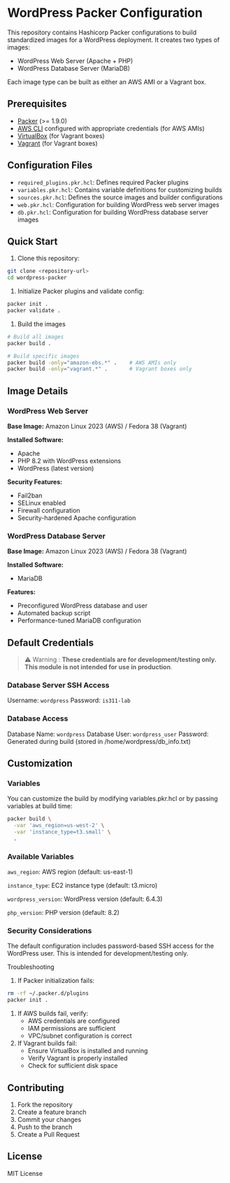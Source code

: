 # WordPress Packer Configuration

This repository contains Hashicorp Packer configurations to build standardized images for a WordPress deployment. It creates two types of images:

- WordPress Web Server (Apache + PHP)
- WordPress Database Server (MariaDB)

Each image type can be built as either an AWS AMI or a Vagrant box.

## Prerequisites

- [Packer](https://www.packer.io/downloads) (>= 1.9.0)
- [AWS CLI](https://aws.amazon.com/cli/) configured with appropriate credentials (for AWS AMIs)
- [VirtualBox](https://www.virtualbox.org/wiki/Downloads) (for Vagrant boxes)
- [Vagrant](https://www.vagrantup.com/downloads) (for Vagrant boxes)

## Configuration Files

- `required_plugins.pkr.hcl`: Defines required Packer plugins
- `variables.pkr.hcl`: Contains variable definitions for customizing builds
- `sources.pkr.hcl`: Defines the source images and builder configurations
- `web.pkr.hcl`: Configuration for building WordPress web server images
- `db.pkr.hcl`: Configuration for building WordPress database server images

## Quick Start

1. Clone this repository:

```bash
git clone <repository-url>
cd wordpress-packer
```

1. Initialize Packer plugins and validate config:

```bash
packer init .
packer validate .
```

1. Build the images

```bash
# Build all images
packer build .

# Build specific images
packer build -only="amazon-ebs.*" .    # AWS AMIs only
packer build -only="vagrant.*" .       # Vagrant boxes only
```

## Image Details

### WordPress Web Server

**Base Image:** Amazon Linux 2023 (AWS) / Fedora 38 (Vagrant)

**Installed Software:**

- Apache
- PHP 8.2 with WordPress extensions
- WordPress (latest version)

**Security Features:**

- Fail2ban
- SELinux enabled
- Firewall configuration
- Security-hardened Apache configuration

### WordPress Database Server

**Base Image:** Amazon Linux 2023 (AWS) / Fedora 38 (Vagrant)

**Installed Software:**

- MariaDB

**Features:**

- Preconfigured WordPress database and user
- Automated backup script
- Performance-tuned MariaDB configuration


## Default Credentials
>
> ⚠️ Warning : **These credentials are for development/testing only. This module is not intended for use in production**.

### Database Server SSH Access

Username: `wordpress`
Password: `is311-lab`

### Database Access

Database Name: `wordpress`
Database User: `wordpress_user`
Password: Generated during build (stored in /home/wordpress/db_info.txt)

## Customization

### Variables

You can customize the build by modifying variables.pkr.hcl or by passing variables at build time:

```bash
packer build \
  -var 'aws_region=us-west-2' \
  -var 'instance_type=t3.small' \
  .
```

### Available Variables

`aws_region`: AWS region (default: us-east-1)

`instance_type`: EC2 instance type (default: t3.micro)

`wordpress_version`: WordPress version (default: 6.4.3)

`php_version`: PHP version (default: 8.2)

### Security Considerations

The default configuration includes password-based SSH access for the WordPress user. This is intended for development/testing only.

Troubleshooting

1. If Packer initialization fails:

```bash
rm -rf ~/.packer.d/plugins
packer init .
```

1. If AWS builds fail, verify:
    - AWS credentials are configured
    - IAM permissions are sufficient
    - VPC/subnet configuration is correct
1. If Vagrant builds fail:
    - Ensure VirtualBox is installed and running
    - Verify Vagrant is properly installed
    - Check for sufficient disk space

## Contributing

1. Fork the repository
1. Create a feature branch
1. Commit your changes
1. Push to the branch
1. Create a Pull Request

## License

MIT License
